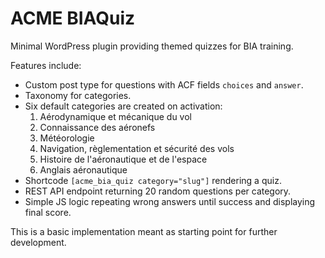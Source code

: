 # ACME BIAQuiz

Minimal WordPress plugin providing themed quizzes for BIA training.

Features include:
- Custom post type for questions with ACF fields `choices` and `answer`.
- Taxonomy for categories.
- Six default categories are created on activation:
  1. Aérodynamique et mécanique du vol
  2. Connaissance des aéronefs
  3. Météorologie
  4. Navigation, règlementation et sécurité des vols
  5. Histoire de l'aéronautique et de l'espace
  6. Anglais aéronautique
- Shortcode `[acme_bia_quiz category="slug"]` rendering a quiz.
- REST API endpoint returning 20 random questions per category.
- Simple JS logic repeating wrong answers until success and displaying final score.

This is a basic implementation meant as starting point for further development.
